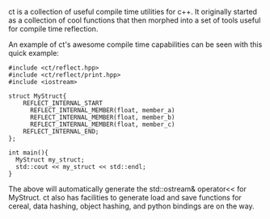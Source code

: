 ct is a collection of useful compile time utilities for c++.  It originally started as a collection of cool functions that then morphed into a set of tools useful for compile time reflection.

An example of ct's awesome compile time capabilities can be seen with this quick example:


    #include <ct/reflect.hpp>
    #include <ct/reflect/print.hpp>
    #include <iostream>
    
    struct MyStruct{
        REFLECT_INTERNAL_START
          REFLECT_INTERNAL_MEMBER(float, member_a)
          REFLECT_INTERNAL_MEMBER(float, member_b)
          REFLECT_INTERNAL_MEMBER(float, member_c)
        REFLECT_INTERNAL_END;
    };
    
    int main(){
      MyStruct my_struct;
      std::cout << my_struct << std::endl;
    }

The above will automatically generate the std::ostream& operator<< for MyStruct.  ct also has facilities to generate load and save functions for cereal, data hashing, object hashing, and python bindings are on the way.
